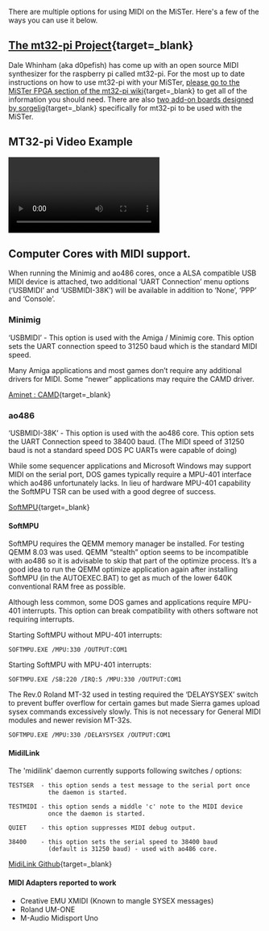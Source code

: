 There are multiple options for using MIDI on the MiSTer. Here's a few of the ways you can use it below.


## [The mt32-pi Project](https://github.com/dwhinham/mt32-pi/wiki){target=_blank}

Dale Whinham (aka d0pefish) has come up with an open source MIDI synthesizer for the raspberry pi called mt32-pi. For the most up to date instructions on how to use mt32-pi with your MiSTer, [please go to the MiSTer FPGA section of the mt32-pi wiki](https://github.com/dwhinham/mt32-pi/wiki/MiSTer-FPGA){target=_blank} to get all of the information you should need. There are also [two add-on boards designed by sorgelig](https://mister-devel.github.io/MkDocs_MiSTer/basics/addons/#mt32-pi-lite-mister-addon-board){target=_blank} specifically for mt32-pi to be used with the MiSTer.

## MT32-pi Video Example
![type:video](videos/mt32-pi.mp4)

## Computer Cores with MIDI support.

When running the Minimig and ao486 cores, once a ALSA compatible USB MIDI device is attached, two additional ‘UART Connection’ menu options (‘USBMIDI’ and ‘USBMIDI-38K’) will be available in addition to ‘None’, ‘PPP’ and ‘Console’.

### Minimig

‘USBMIDI’ - This option is used with the Amiga / Minimig core. This option sets the UART connection speed to 31250 baud which is the standard MIDI speed.

Many Amiga applications and most games don’t require any additional drivers for MIDI. Some “newer” applications may require the CAMD driver.

[Aminet : CAMD](http://aminet.net/package/mus/midi/camd){target=_blank}

### ao486

‘USBMIDI-38K’ - This option is used with the ao486 core. This option sets the UART Connection speed to 38400 baud. (The MIDI speed of 31250 baud is not a standard speed DOS PC UARTs were capable of doing)

While some sequencer applications and Microsoft Windows may support MIDI on the serial port, DOS games typically require a MPU-401 interface which ao486 unfortunately lacks. In lieu of hardware MPU-401 capability the SoftMPU TSR can be used with a good degree of success.

[SoftMPU](http://bjt42.github.io/softmpu/){target=_blank}

#### SoftMPU

SoftMPU requires the QEMM memory manager be installed. For testing QEMM 8.03 was used. QEMM “stealth” option seems to be incompatible with ao486 so it is advisable to skip that part of the optimize process. It’s a good idea to run the QEMM optimize application again after installing SoftMPU (in the AUTOEXEC.BAT) to get as much of the lower 640K conventional RAM free as possible.

Although less common, some DOS games and applications require MPU-401 interrupts. This option can break compatibility with others software not requiring interrupts.


Starting SoftMPU without MPU-401 interrupts:

    SOFTMPU.EXE /MPU:330 /OUTPUT:COM1

Starting SoftMPU with MPU-401 interrupts:
       
    SOFTMPU.EXE /SB:220 /IRQ:5 /MPU:330 /OUTPUT:COM1  

The Rev.0 Roland MT-32 used in testing required the ‘DELAYSYSEX’ switch to prevent buffer overflow for certain games but made Sierra games upload sysex commands excessively slowly. This is not necessary for General MIDI modules and newer revision MT-32s.

    SOFTMPU.EXE /MPU:330 /DELAYSYSEX /OUTPUT:COM1

#### MidilLink

The 'midilink' daemon currently supports following switches / options:

```
TESTSER  - this option sends a test message to the serial port once 
           the daemon is started.  

TESTMIDI - this option sends a middle 'c' note to the MIDI device 
           once the daemon is started. 

QUIET    - this option suppresses MIDI debug output.  

38400    - this option sets the serial speed to 38400 baud 
           (default is 31250 baud) - used with ao486 core.
```

[MidiLink Github](https://github.com/bbond007/MiSTer_MidiLink){target=_blank}

#### MIDI Adapters reported to work

* Creative EMU XMIDI (Known to mangle SYSEX messages)
* Roland UM-ONE
* M-Audio Midisport Uno


